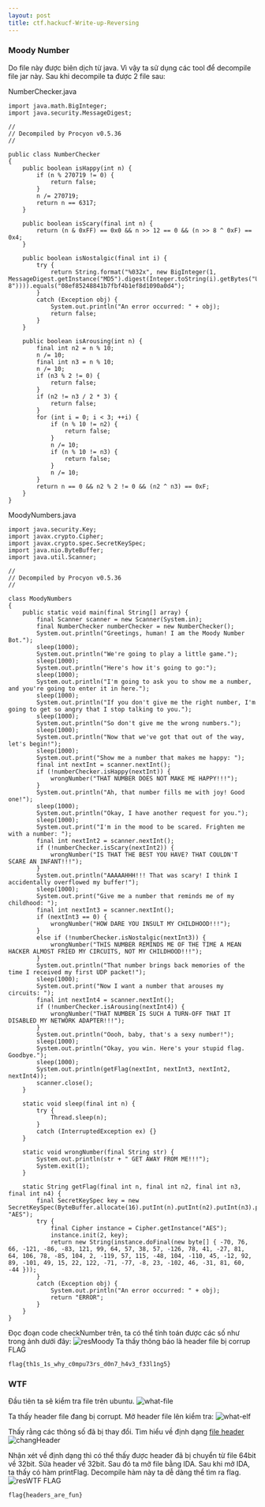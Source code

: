 ```yaml
---
layout: post
title: ctf.hackucf-Write-up-Reversing
---
```


### Moody Number

Do file này được biên dịch từ java. Vì vậy ta sử dụng các tool để decompile file jar này. Sau khi decompile ta được 2 file sau:

NumberChecker.java
~~~
import java.math.BigInteger;
import java.security.MessageDigest;

// 
// Decompiled by Procyon v0.5.36
// 

public class NumberChecker
{
    public boolean isHappy(int n) {
        if (n % 270719 != 0) {
            return false;
        }
        n /= 270719;
        return n == 6317;
    }
    
    public boolean isScary(final int n) {
        return (n & 0xFF) == 0x0 && n >> 12 == 0 && (n >> 8 ^ 0xF) == 0x4;
    }
    
    public boolean isNostalgic(final int i) {
        try {
            return String.format("%032x", new BigInteger(1, MessageDigest.getInstance("MD5").digest(Integer.toString(i).getBytes("UTF-8")))).equals("08ef85248841b7fbf4b1ef8d1090a0d4");
        }
        catch (Exception obj) {
            System.out.println("An error occurred: " + obj);
            return false;
        }
    }
    
    public boolean isArousing(int n) {
        final int n2 = n % 10;
        n /= 10;
        final int n3 = n % 10;
        n /= 10;
        if (n3 % 2 != 0) {
            return false;
        }
        if (n2 != n3 / 2 * 3) {
            return false;
        }
        for (int i = 0; i < 3; ++i) {
            if (n % 10 != n2) {
                return false;
            }
            n /= 10;
            if (n % 10 != n3) {
                return false;
            }
            n /= 10;
        }
        return n == 0 && n2 % 2 != 0 && (n2 ^ n3) == 0xF;
    }
}
~~~
MoodyNumbers.java
~~~
import java.security.Key;
import javax.crypto.Cipher;
import javax.crypto.spec.SecretKeySpec;
import java.nio.ByteBuffer;
import java.util.Scanner;

// 
// Decompiled by Procyon v0.5.36
// 

class MoodyNumbers
{
    public static void main(final String[] array) {
        final Scanner scanner = new Scanner(System.in);
        final NumberChecker numberChecker = new NumberChecker();
        System.out.println("Greetings, human! I am the Moody Number Bot.");
        sleep(1000);
        System.out.println("We're going to play a little game.");
        sleep(1000);
        System.out.println("Here's how it's going to go:");
        sleep(1000);
        System.out.println("I'm going to ask you to show me a number, and you're going to enter it in here.");
        sleep(1000);
        System.out.println("If you don't give me the right number, I'm going to get so angry that I stop talking to you.");
        sleep(1000);
        System.out.println("So don't give me the wrong numbers.");
        sleep(1000);
        System.out.println("Now that we've got that out of the way, let's begin!");
        sleep(1000);
        System.out.print("Show me a number that makes me happy: ");
        final int nextInt = scanner.nextInt();
        if (!numberChecker.isHappy(nextInt)) {
            wrongNumber("THAT NUMBER DOES NOT MAKE ME HAPPY!!!");
        }
        System.out.println("Ah, that number fills me with joy! Good one!");
        sleep(1000);
        System.out.println("Okay, I have another request for you.");
        sleep(1000);
        System.out.print("I'm in the mood to be scared. Frighten me with a number: ");
        final int nextInt2 = scanner.nextInt();
        if (!numberChecker.isScary(nextInt2)) {
            wrongNumber("IS THAT THE BEST YOU HAVE? THAT COULDN'T SCARE AN INFANT!!!");
        }
        System.out.println("AAAAAHHH!!! That was scary! I think I accidentally overflowed my buffer!");
        sleep(1000);
        System.out.print("Give me a number that reminds me of my childhood: ");
        final int nextInt3 = scanner.nextInt();
        if (nextInt3 == 0) {
            wrongNumber("HOW DARE YOU INSULT MY CHILDHOOD!!!");
        }
        else if (!numberChecker.isNostalgic(nextInt3)) {
            wrongNumber("THIS NUMBER REMINDS ME OF THE TIME A MEAN HACKER ALMOST FRIED MY CIRCUITS, NOT MY CHILDHOOD!!!");
        }
        System.out.println("That number brings back memories of the time I received my first UDP packet!");
        sleep(1000);
        System.out.print("Now I want a number that arouses my circuits: ");
        final int nextInt4 = scanner.nextInt();
        if (!numberChecker.isArousing(nextInt4)) {
            wrongNumber("THAT NUMBER IS SUCH A TURN-OFF THAT IT DISABLED MY NETWORK ADAPTER!!!");
        }
        System.out.println("Oooh, baby, that's a sexy number!");
        sleep(1000);
        System.out.println("Okay, you win. Here's your stupid flag. Goodbye.");
        sleep(1000);
        System.out.println(getFlag(nextInt, nextInt3, nextInt2, nextInt4));
        scanner.close();
    }
    
    static void sleep(final int n) {
        try {
            Thread.sleep(n);
        }
        catch (InterruptedException ex) {}
    }
    
    static void wrongNumber(final String str) {
        System.out.println(str + " GET AWAY FROM ME!!!");
        System.exit(1);
    }
    
    static String getFlag(final int n, final int n2, final int n3, final int n4) {
        final SecretKeySpec key = new SecretKeySpec(ByteBuffer.allocate(16).putInt(n).putInt(n2).putInt(n3).putInt(n4).array(), "AES");
        try {
            final Cipher instance = Cipher.getInstance("AES");
            instance.init(2, key);
            return new String(instance.doFinal(new byte[] { -70, 76, 66, -121, -86, -83, 121, 99, 64, 57, 38, 57, -126, 78, 41, -27, 81, 64, 106, 78, -85, 104, 2, -119, 57, 115, -48, 104, -110, 45, -12, 92, 89, -101, 49, 15, 22, 122, -71, -77, -8, 23, -102, 46, -31, 81, 60, -44 }));
        }
        catch (Exception obj) {
            System.out.println("An error occurred: " + obj);
            return "ERROR";
        }
    }
}
~~~
Đọc đoạn code checkNumber trên, ta có thể tính toán được các số như trong ảnh dưới đây:
![resMoody](/assets/img/MoodyNumber.PNG)
Ta thấy thông báo là header file bị corrup
FLAG
```
flag{th1s_1s_why_c0mpu73rs_d0n7_h4v3_f33l1ng5}
```

### WTF

Đầu tiên ta sẽ kiểm tra file trên ubuntu.
![what-file](/assets/img/MoodyNumber.PNG)

Ta thấy header file đang bị corrupt. Mở header file lên kiểm tra:
![what-elf](/assets/img/MoodyNumber.PNG)

Thấy rằng các thông số đã bị thay đổi. Tìm hiểu về định dạng [file header](https://en.wikipedia.org/wiki/Executable_and_Linkable_Format)
![changHeader](/assets/img/MoodyNumber.PNG)

Nhận xét về định dạng thì có thể thấy được header đã bị chuyển từ file 64bit về 32bit. Sửa header về 32bit. Sau đó ta mở file bằng IDA.
Sau khi mở IDA, ta thấy có hàm printFlag. Decompile hàm này ta dễ dàng thể tìm ra flag.
![resWTF](/assets/img/MoodyNumber.PNG)
FLAG
```
flag{headers_are_fun}
```
